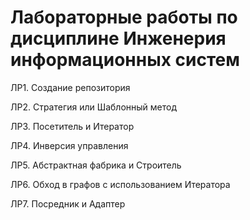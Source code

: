 # Лабораторные работы по дисциплине Инженерия информационных систем
 ЛР1. Создание репозитория
 
 ЛР2. Стратегия или Шаблонный метод
 
 ЛР3. Посетитель и Итератор
 
 ЛР4. Инверсия управления
 
 ЛР5. Абстрактная фабрика и Строитель
 
 ЛР6. Обход в графов с использованием Итератора
 
 ЛР7. Посредник и Адаптер
